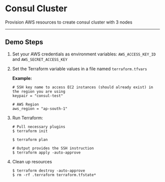 # Consul Cluster

Provision AWS resources to create consul cluster with 3 nodes

---

## Demo Steps

1. Set your AWS credentials as environment variables: `AWS_ACCESS_KEY_ID` and `AWS_SECRET_ACCESS_KEY`

1. Set the Terraform variable values in a file named `terraform.tfvars`

    **Example:**

    ```shell
    # SSH key name to access EC2 instances (should already exist) in the region you are using
    keypair = "consul-test"

    # AWS Region
    aws_region = "ap-south-1"
    ```

1. Run Terraform:

    ```shell
    # Pull necessary plugins
    $ terraform init

    $ terraform plan

    # Output provides the SSH instruction
    $ terraform apply -auto-approve
    ```

1. Clean up resources

    ```plaintext
    $ terraform destroy -auto-approve
    $ rm -rf .terraform terraform.tfstate*
    ```